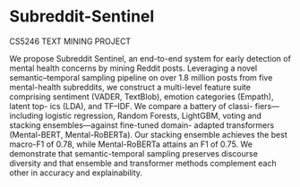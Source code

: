 # Subreddit-Sentinel
CS5246 TEXT MINING PROJECT

We propose Subreddit Sentinel, an end-to-end system
for early detection of mental health concerns by mining Reddit
posts. Leveraging a novel semantic–temporal sampling pipeline
on over 1.8 million posts from five mental-health subreddits,
we construct a multi-level feature suite comprising sentiment
(VADER, TextBlob), emotion categories (Empath), latent top-
ics (LDA), and TF–IDF. We compare a battery of classi-
fiers—including logistic regression, Random Forests, LightGBM,
voting and stacking ensembles—against fine-tuned domain-
adapted transformers (Mental-BERT, Mental-RoBERTa). Our
stacking ensemble achieves the best macro-F1 of 0.78, while
Mental-RoBERTa attains an F1 of 0.75. We demonstrate that
semantic-temporal sampling preserves discourse diversity and
that ensemble and transformer methods complement each other
in accuracy and explainability. 

